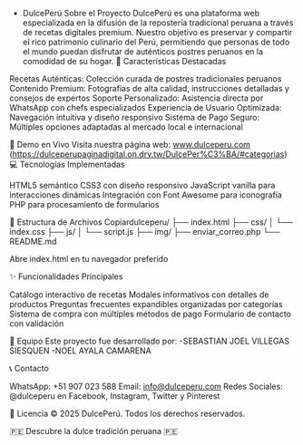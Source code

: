  - DulcePerú
Sobre el Proyecto
DulcePerú es una plataforma web especializada en la difusión de la repostería tradicional peruana a través de recetas digitales premium. Nuestro objetivo es preservar y compartir el rico patrimonio culinario del Perú, permitiendo que personas de todo el mundo puedan disfrutar de auténticos postres peruanos en la comodidad de su hogar.
🍮 Características Destacadas

Recetas Auténticas: Colección curada de postres tradicionales peruanos
Contenido Premium: Fotografías de alta calidad, instrucciones detalladas y consejos de expertos
Soporte Personalizado: Asistencia directa por WhatsApp con chefs especializados
Experiencia de Usuario Optimizada: Navegación intuitiva y diseño responsivo
Sistema de Pago Seguro: Múltiples opciones adaptadas al mercado local e internacional

🚀 Demo en Vivo
Visita nuestra página web: www.dulceperu.com (https://dulceperupaginadigital.on.drv.tw/DulcePer%C3%BA/#categorias)
💻 Tecnologías Implementadas

HTML5 semántico
CSS3 con diseño responsivo
JavaScript vanilla para interacciones dinámicas
Integración con Font Awesome para iconografía
PHP para procesamiento de formularios

📁 Estructura de Archivos
Copiardulceperu/
├── index.html
├── css/
│   └── index.css
├── js/
│   └── script.js
├── img/
├── enviar_correo.php
└── README.md

Abre index.html en tu navegador preferido

✨ Funcionalidades Principales

Catálogo interactivo de recetas
Modales informativos con detalles de productos
Preguntas frecuentes expandibles organizadas por categorías
Sistema de compra con múltiples métodos de pago
Formulario de contacto con validación

👥 Equipo
Este proyecto fue desarrollado por:
-SEBASTIAN JOEL VILLEGAS SIESQUEN 
-NOEL AYALA CAMARENA

📞 Contacto

WhatsApp: +51 907 023 588
Email: info@dulceperu.com
Redes Sociales: @dulceperu en Facebook, Instagram, Twitter y Pinterest

📄 Licencia
© 2025 DulcePerú. Todos los derechos reservados.

🇵🇪 Descubre la dulce tradición peruana 🇵🇪
